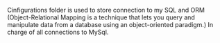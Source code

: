 Cinfigurations folder is used to store connection to my SQL and ORM (Object-Relational Mapping is a technique that lets you query and manipulate data from a database using an object-oriented paradigm.)
In charge of all connections to MySql.